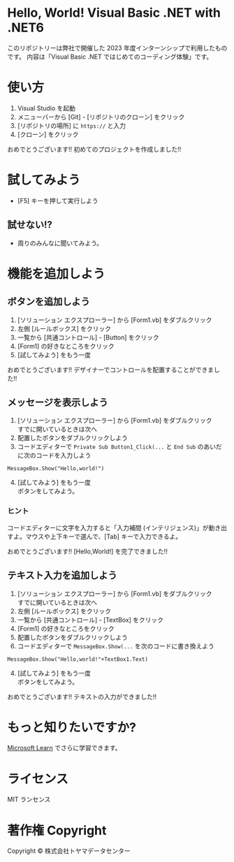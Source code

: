 # Hello, World! Visual Basic .NET with .NET6
このリポジトリーは弊社で開催した 2023 年度インターンシップで利用したものです。
内容は「Visual Basic .NET ではじめてのコーディング体験」です。

# 使い方
1. Visual Studio を起動
1. メニューバーから \[Git\] \- \[リポジトリのクローン\] をクリック
1. \[リポジトリの場所\] に `https://` と入力
1. \[クローン\] をクリック

おめでとうございます!! 初めてのプロジェクトを作成しました!!

# 試してみよう
 - \[F5\] キーを押して実行しよう
## 試せない!?
 - 周りのみんなに聞いてみよう。

# 機能を追加しよう

## ボタンを追加しよう
1. \[ソリューション エクスプローラー\] から \[Form1.vb\] をダブルクリック
1. 左側 \[ルールボックス\] をクリック
1. 一覧から \[共通コントロール\] \- \[Button\] をクリック
1. \[Form1\] の好きなところをクリック
1. \[試してみよう\] をもう一度

おめでとうございます!! デザイナーでコントロールを配置することができました!!  


## メッセージを表示しよう
1. \[ソリューション エクスプローラー\] から \[Form1.vb\] をダブルクリック  
すでに開いているときは次へ
2. 配置したボタンをダブルクリックしよう
3. コードエディターで `Private Sub Button1_Click(...` と `End Sub` のあいだに次のコードを入力しよう
```
MessageBox.Show("Hello,world!")
```

4. \[試してみよう\] をもう一度  
ボタンをしてみよう。

### ヒント
コードエディターに文字を入力すると「入力補間 \(インテリジェンス\)」が動き出すよ。マウスや上下キーで選んで、\[Tab\] キーで入力できるよ。

おめでとうございます!! \[Hello,World!\] を完了できました!!  


## テキスト入力を追加しよう
1. \[ソリューション エクスプローラー\] から \[Form1.vb\] をダブルクリック  
すでに開いているときは次へ
1. 左側 \[ルールボックス\] をクリック
1. 一覧から \[共通コントロール\] \- \[TextBox\] をクリック
1. \[Form1\] の好きなところをクリック
1. 配置したボタンをダブルクリックしよう
3. コードエディターで `MessageBox.Show(...` を次のコードに書き換えよう
```
MessageBox.Show("Hello,world!"+TextBox1.Text)
```

4. \[試してみよう\] をもう一度  
ボタンをしてみよう。

おめでとうございます!! テキストの入力ができました!!  

# もっと知りたいですか?
[Microsoft Learn](https://learn.microsoft.com/ja-jp/dotnet/visual-basic/) でさらに学習できます。

# ライセンス
MIT ランセンス

# 著作権 Copyright
Copyright &copy; 株式会社トヤマデータセンター
